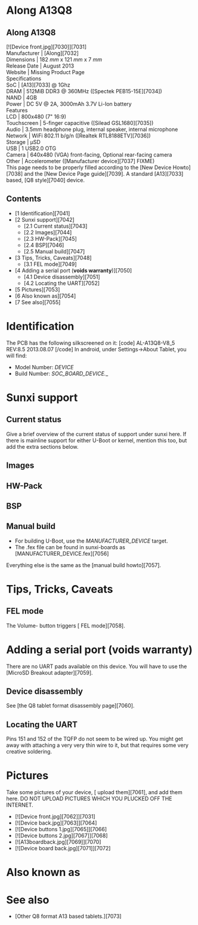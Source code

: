 # Along A13Q8
Along A13Q8  
---  
[![Device front.jpg][7030]][7031]  
Manufacturer |  [Along][7032]  
Dimensions |  182 _mm_ x 121 _mm_ x 7 _mm_  
Release Date |  August 2013   
Website |  Missing Product Page   
Specifications   
SoC |  [A13][7033] @ 1Ghz   
DRAM |  512MiB DDR3 @ 360MHz ([Spectek PEB15-15E][7034])   
NAND |  4GB   
Power |  DC 5V @ 2A, 3000mAh 3.7V Li-Ion battery   
Features   
LCD |  800x480 (7" 16:9)   
Touchscreen |  5-finger capacitive ([Silead GSL1680][7035])   
Audio |  3.5mm headphone plug, internal speaker, internal microphone   
Network |  WiFi 802.11 b/g/n ([Realtek RTL8188ETV][7036])   
Storage |  µSD   
USB |  1 USB2.0 OTG   
Camera |  640x480 (VGA) front-facing, Optional rear-facing camera   
Other |  Accelerometer ([Manufacturer device][7037] FIXME)   
This page needs to be properly filled according to the [New Device Howto][7038] and the [New Device Page guide][7039].
A standard [A13][7033] based, [Q8 style][7040] device. 
## Contents
  * [1 Identification][7041]
  * [2 Sunxi support][7042]
    * [2.1 Current status][7043]
    * [2.2 Images][7044]
    * [2.3 HW-Pack][7045]
    * [2.4 BSP][7046]
    * [2.5 Manual build][7047]
  * [3 Tips, Tricks, Caveats][7048]
    * [3.1 FEL mode][7049]
  * [4 Adding a serial port (**voids warranty**)][7050]
    * [4.1 Device disassembly][7051]
    * [4.2 Locating the UART][7052]
  * [5 Pictures][7053]
  * [6 Also known as][7054]
  * [7 See also][7055]

# Identification
The PCB has the following silkscreened on it: 
[code] 
    AL-A13Q8-V8_5
    REV:8.5
    2013.08.07
[/code]
In android, under Settings->About Tablet, you will find: 
  * Model Number: _DEVICE_
  * Build Number: _SOC_BOARD_DEVICE_*.*_

# Sunxi support
## Current status
Give a brief overview of the current status of support under sunxi here. If there is mainline support for either U-Boot or kernel, mention this too, but add the extra sections below.
## Images
## HW-Pack
## BSP
## Manual build
  * For building U-Boot, use the _MANUFACTURER_DEVICE_ target.
  * The .fex file can be found in sunxi-boards as [MANUFACTURER_DEVICE.fex][7056]

Everything else is the same as the [manual build howto][7057]. 
# Tips, Tricks, Caveats
## FEL mode
The Volume- button triggers [ FEL mode][7058]. 
# Adding a serial port (**voids warranty**)
There are no UART pads available on this device. You will have to use the [MicroSD Breakout adapter][7059]. 
## Device disassembly
See [the Q8 tablet format disassembly page][7060]. 
## Locating the UART
Pins 151 and 152 of the TQFP do not seem to be wired up. You might get away with attaching a very very thin wire to it, but that requires some very creative soldering. 
# Pictures
Take some pictures of your device, [ upload them][7061], and add them here. DO NOT UPLOAD PICTURES WHICH YOU PLUCKED OFF THE INTERNET.
  * [![Device front.jpg][7062]][7031]
  * [![Device back.jpg][7063]][7064]
  * [![Device buttons 1.jpg][7065]][7066]
  * [![Device buttons 2.jpg][7067]][7068]
  * [![A13boardback.jpg][7069]][7070]
  * [![Device board back.jpg][7071]][7072]

# Also known as
# See also
  * [Other Q8 format A13 based tablets.][7073]
